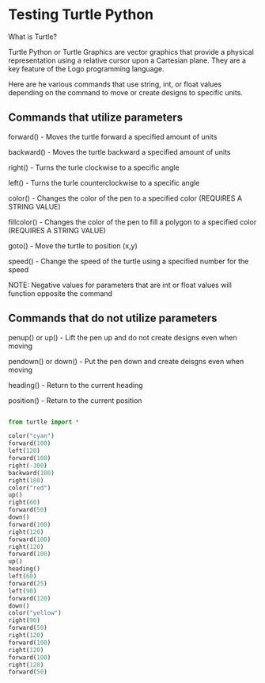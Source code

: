 # Testing Turtle Python 
What is Turtle?

Turtle Python or Turtle Graphics are vector graphics that provide a physical representation using a relative cursor upon a Cartesian plane. They are a key feature of the Logo programming language.

Here are he various commands that use string, int, or float values depending on the command to move or create designs to specific units.

## Commands that utilize parameters
forward() - Moves the turtle forward a specified amount of units

backward() - Moves the turtle backward a specified amount of units

right() - Turns the turle clockwise to a specific angle 

left() - Turns the turle counterclockwise to a specific angle 

color() - Changes the color of the pen to a specified color (REQUIRES A STRING VALUE)

fillcolor() - Changes the color of the pen to fill a polygon to a specified color (REQUIRES A STRING VALUE)

goto() - Move the turtle to position (x,y)

speed() - Change the speed of the turtle using a specified number for the speed

NOTE: Negative values for parameters that are int or float values will function opposite the command

## Commands that do not utilize parameters
penup() or up() - Lift the pen up and do not create designs even when moving

pendown() or down() - Put the pen down and create deisgns even when moving

heading() - Return to the current heading

position() - Return to the current position


```python

from turtle import *

color("cyan")
forward(100)
left(120)
forward(100)
right(-300)
backward(100)
right(180)
color("red")
up()
right(60)
forward(50)
down()
forward(100)
right(120)
forward(100)
right(120)
forward(100)
up()
heading()
left(60)
forward(25)
left(90)
forward(120)
down()
color("yellow")
right(90)
forward(50)
right(120)
forward(100)
right(120)
forward(100)
right(120)
forward(50)


```



